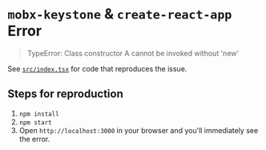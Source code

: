 # `mobx-keystone` & `create-react-app` Error

> TypeError: Class constructor A cannot be invoked without 'new'

See [`src/index.tsx`](./src/index.tsx) for code that reproduces the issue.

## Steps for reproduction

1. `npm install`
1. `npm start`
1. Open `http://localhost:3000` in your browser and you'll immediately see the error.
